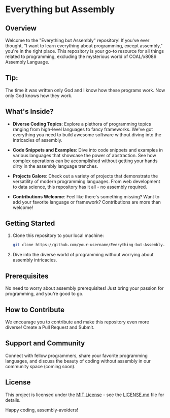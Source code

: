 # Everything but Assembly

## Overview

Welcome to the "Everything but Assembly" repository! If you've ever thought, "I want to learn everything about programming, except assembly," you're in the right place. This repository is your go-to resource for all things related to programming, excluding the mysterious world of COAL/x8086 Assembly Language.
## Tip: 
The time it was written only God and I know how these programs work. Now only God knows how they work. 

## What's Inside?

- **Diverse Coding Topics**: Explore a plethora of programming topics ranging from high-level languages to fancy frameworks. We've got everything you need to build awesome software without diving into the intricacies of assembly.

- **Code Snippets and Examples**: Dive into code snippets and examples in various languages that showcase the power of abstraction. See how complex operations can be accomplished without getting your hands dirty in the assembly language trenches.

- **Projects Galore**: Check out a variety of projects that demonstrate the versatility of modern programming languages. From web development to data science, this repository has it all - no assembly required.

- **Contributions Welcome**: Feel like there's something missing? Want to add your favorite language or framework? Contributions are more than welcome!

## Getting Started

1. Clone this repository to your local machine:
    ```bash
    git clone https://github.com/your-username/Everything-but-Assembly.git
    ```

2. Dive into the diverse world of programming without worrying about assembly intricacies.

## Prerequisites

No need to worry about assembly prerequisites! Just bring your passion for programming, and you're good to go.

## How to Contribute

We encourage you to contribute and make this repository even more diverse! Create a Pull Request and Submit. 
## Support and Community

Connect with fellow programmers, share your favorite programming languages, and discuss the beauty of coding without assembly in our community space (coming soon).

## License

This project is licensed under the [MIT License](https://github.com/ahmedembeddedx/Everything_but_Assembly/blob/main/LICENSE) - see the [LICENSE.md](https://github.com/ahmedembeddedx/Everything_but_Assembly/blob/main/LICENSE) file for details.

Happy coding, assembly-avoiders!
